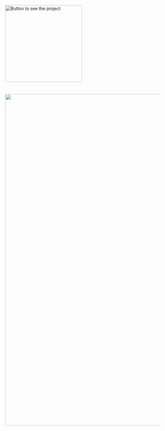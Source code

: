 <img src=""/>

#

<p style="align: center">
    <a href="https://jacksonmarcelinofreitas.github.io/Universe_Single_Page_Aplication/">
        <img src="" alt="Button to see the project" style="width:250px;">
    </a>
</p>

#

<img width=1080 src=""/>

